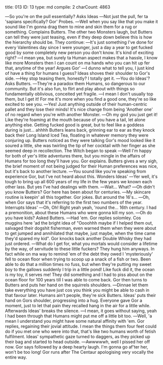 title:          013
ID:             13
type:           md
compile:        2
charCount:      4863


―So you're on the pull essentially? Asks Ideas
―Not just the pull, fer ta 'sapians specifically? Gor' Probes.
―Well when you say like that you make it sound like I'm gonna drag them to mine and skin them for a rug or something. Complains Butters.
The other two Monsters laugh, but Butters can tell they were just teasing, even if they deep down believe this is how the hierarchy should be. They continue:
―It's just something I've done for every Valentines day since I were younger, just a day a year to get fucked good by some completely new person you don't know. It's kind of exciting right?
―I mean yea, but surely ta Human aspect makes that a hassle, I know like more Monsters then I can count on ma hands who you can hit up fer that, anytime of the year! Argues Gor'
―I dunno what to tell you, I just kind of have a thing for humans I guess?
Ideas shoves their shoulder to Gor's side.
―Hey stop teasing them, honestly? I totally get it.
―You do Ideas'? Asks Butters.
―They're a paradox them Humans, so dangerous to our community. But it's also fun, to flirt and play about with things so fundamentally oblivious, conceited yet fragile.
―I mean I don't usually top them, but I get it! For me it's more when you find a good one, they're so like excited to see you.
―Yes! Just anything outside of their human-centric pallet and they lose their minds! It's nice change from being 'Another one' of no regard when you're with another Monster.
―Oh my god you just get it! Like they're foaming at the mouth because of you have a tail, let alone anything else. Getting fucked good is great, but to feel like a goddess during is just... ahhhh
Butters leans back, grinning ear to ear as they knock back their Long Island Iced Tea, floating in whatever memory they were conjuring up. Butters noticed as they were talking Gor's mood looked like it soured a little, she was twirling the tip of her cocktail with her finger as she seemed deep in recollection. The Witch began to speak
―Well I'm happy for both of yer's little adventures there, but you mingle in the affairs of Humans for too long they'll have you. Gor explains.
Butters gives a wry sigh, the brief moment of not being judged for their Human preferences was nice, but it's back to another lecture.
―You sound like you're speaking from experience Gor, but I've not heard about this. Wonders Ideas'
―Yer well, it's tough to bring up all 600 years of my life in the few years we known each other lass. But yes I've had dealings with them.
―Wait... What?
―Oh didn't you know Butters? Gor here has been about for centuries.
―My skincare routine is keepin' all this together. Gor jokes. But around the 16's...
―Oh, when Gor says that it's referring to the first two numbers of the year. Interrupts Ideas'
―Oh, Oh! Right yeah yeah, 'round the... 16th century. I had a premonition, about these Humans who were gonna kill my son.
―Oh do you have kids? Asked Butters.
―Had 'em. Gor replies solomley. Cos muggins here 'ad the bright idea of "Oooohhh maybe if I helped them out, salvaged their dogshit fisherman, even warned them when they were about to get jumped and annihilated that maybe, just maybe, when the time came they'd spared my kid".
Gor knocks back another Double Whisky they had just ordered.
―What do I get for, what you mortals would consider a lifetime by the way, of servitude to these little fuckers? They hung him anyways. In fact while on ma way to remind 'em of the debt they owed I 'mysteriously' fell to ocean floor when trying to scoop up a snack of a fish or two. Been able to do that a million times no fuss, but when they're putting my sweet boy to the gallows suddenly I trip in a little pond! Like fuck did it, the ocean is my toy, it serves me! They did something and I had to piss about on the ocean floor for 100 years till I was able to come back.
Gor then turns to Butters and puts her hand on the squirrels shoulders.
―Dinnae let them take everything you have just cos you think you might be able to cash in that favour later. Humans ain't people, they're sick Butters.
Ideas' puts their hand on Gors shoulder, progressing into a hug. Everyone gave Gor a moment, just to let that pain they recalled hang in the air for a little while. Afterwards Ideas' breaks the silence.
―I mean, it goes without saying, yeah I had been through that Humans might put me off a little bit too.
―Well, 'a mean I understand you might have some natural affinity with 'em. Gor replies, regaining their jovial attitude. I mean the things them four feet could do if you met one who were into that, that's like two humans worth of fetish fulfilment.
Ideas' sympathetic gaze turned to daggers, as they picked up their bag and started to head outside.
―Awwwwwh, well I pissed her off now. Gor says followed by a deep hearty laugh. I'm gonna go af'ter her, won't be too long!
Gor runs after The Centaur apologising very vocally the entire way.